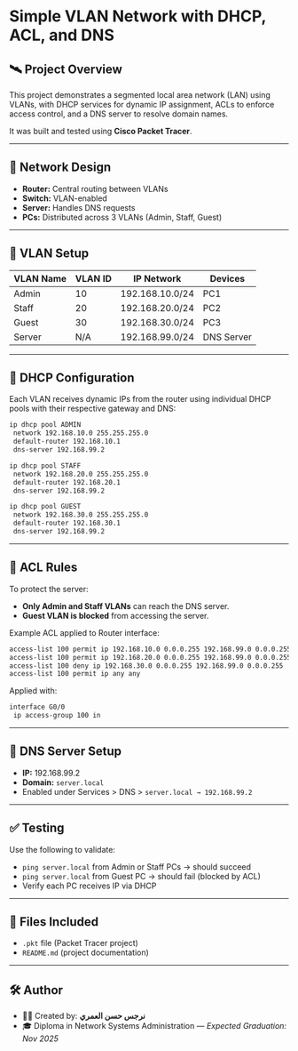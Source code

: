 # Simple VLAN Network with DHCP, ACL, and DNS

## 🛰️ Project Overview

This project demonstrates a segmented local area network (LAN) using VLANs, with DHCP services for dynamic IP assignment, ACLs to enforce access control, and a DNS server to resolve domain names.

It was built and tested using **Cisco Packet Tracer**.

---

## 🧩 Network Design

- **Router:** Central routing between VLANs
- **Switch:** VLAN-enabled
- **Server:** Handles DNS requests
- **PCs:** Distributed across 3 VLANs (Admin, Staff, Guest)

---

## 🔐 VLAN Setup

| VLAN Name | VLAN ID | IP Network       | Devices         |
|-----------|---------|------------------|-----------------|
| Admin     | 10      | 192.168.10.0/24  | PC1             |
| Staff     | 20      | 192.168.20.0/24  | PC2             |
| Guest     | 30      | 192.168.30.0/24  | PC3             |
| Server    | N/A     | 192.168.99.0/24  | DNS Server      |

---

## 📡 DHCP Configuration

Each VLAN receives dynamic IPs from the router using individual DHCP pools with their respective gateway and DNS:

```bash
ip dhcp pool ADMIN
 network 192.168.10.0 255.255.255.0
 default-router 192.168.10.1
 dns-server 192.168.99.2

ip dhcp pool STAFF
 network 192.168.20.0 255.255.255.0
 default-router 192.168.20.1
 dns-server 192.168.99.2

ip dhcp pool GUEST
 network 192.168.30.0 255.255.255.0
 default-router 192.168.30.1
 dns-server 192.168.99.2
```

---

## 🚫 ACL Rules

To protect the server:

- **Only Admin and Staff VLANs** can reach the DNS server.
- **Guest VLAN is blocked** from accessing the server.

Example ACL applied to Router interface:

```bash
access-list 100 permit ip 192.168.10.0 0.0.0.255 192.168.99.0 0.0.0.255
access-list 100 permit ip 192.168.20.0 0.0.0.255 192.168.99.0 0.0.0.255
access-list 100 deny ip 192.168.30.0 0.0.0.255 192.168.99.0 0.0.0.255
access-list 100 permit ip any any
```

Applied with:
```bash
interface G0/0
 ip access-group 100 in
```

---

## 🧠 DNS Server Setup

- **IP:** 192.168.99.2
- **Domain:** `server.local`
- Enabled under Services > DNS > `server.local → 192.168.99.2`

---

## ✅ Testing

Use the following to validate:

- `ping server.local` from Admin or Staff PCs → should succeed
- `ping server.local` from Guest PC → should fail (blocked by ACL)
- Verify each PC receives IP via DHCP

---

## 📁 Files Included

- `.pkt` file (Packet Tracer project)
- `README.md` (project documentation)

---

## 🛠️ Author

- 👩‍💻 Created by: **نرجس حسن العمري**
- 🎓 Diploma in Network Systems Administration — *Expected Graduation: Nov 2025*
